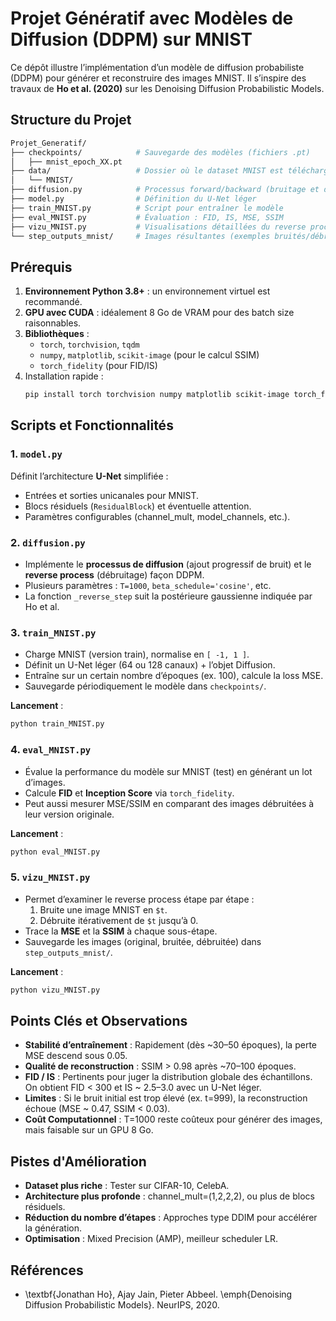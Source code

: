 # Projet Génératif avec Modèles de Diffusion (DDPM) sur MNIST

Ce dépôt illustre l’implémentation d’un modèle de diffusion probabiliste (DDPM) pour générer et reconstruire des images MNIST. Il s’inspire des travaux de **Ho et al. (2020)** sur les Denoising Diffusion Probabilistic Models.

## Structure du Projet

```bash
Projet_Generatif/
├── checkpoints/            # Sauvegarde des modèles (fichiers .pt)
│   ├── mnist_epoch_XX.pt
├── data/                   # Dossier où le dataset MNIST est téléchargé
│   └── MNIST/
├── diffusion.py            # Processus forward/backward (bruitage et débruitage)
├── model.py                # Définition du U-Net léger
├── train_MNIST.py          # Script pour entraîner le modèle
├── eval_MNIST.py           # Évaluation : FID, IS, MSE, SSIM
├── vizu_MNIST.py           # Visualisations détaillées du reverse process
└── step_outputs_mnist/     # Images résultantes (exemples bruités/débruités)
```

## Prérequis

1. **Environnement Python 3.8+** : un environnement virtuel est recommandé.
2. **GPU avec CUDA** : idéalement 8 Go de VRAM pour des batch size raisonnables.
3. **Bibliothèques** :
   - `torch`, `torchvision`, `tqdm`
   - `numpy`, `matplotlib`, `scikit-image` (pour le calcul SSIM)
   - `torch_fidelity` (pour FID/IS)
4. Installation rapide :
   ```bash
   pip install torch torchvision numpy matplotlib scikit-image torch_fidelity tqdm
   ```

## Scripts et Fonctionnalités

### 1. `model.py`
Définit l’architecture **U-Net** simplifiée :
- Entrées et sorties unicanales pour MNIST.
- Blocs résiduels (`ResidualBlock`) et éventuelle attention.
- Paramètres configurables (channel_mult, model_channels, etc.).

### 2. `diffusion.py`
- Implémente le **processus de diffusion** (ajout progressif de bruit) et le **reverse process** (débruitage) façon DDPM.
- Plusieurs paramètres : `T=1000`, `beta_schedule='cosine'`, etc.
- La fonction `_reverse_step` suit la postérieure gaussienne indiquée par Ho et al.

### 3. `train_MNIST.py`
- Charge MNIST (version train), normalise en `[ -1, 1 ]`.
- Définit un U-Net léger (64 ou 128 canaux) + l’objet Diffusion.
- Entraîne sur un certain nombre d’époques (ex. 100), calcule la loss MSE.
- Sauvegarde périodiquement le modèle dans `checkpoints/`.

**Lancement** :
```bash
python train_MNIST.py
```

### 4. `eval_MNIST.py`
- Évalue la performance du modèle sur MNIST (test) en générant un lot d’images.
- Calcule **FID** et **Inception Score** via `torch_fidelity`.
- Peut aussi mesurer MSE/SSIM en comparant des images débruitées à leur version originale.

**Lancement** :
```bash
python eval_MNIST.py
```

### 5. `vizu_MNIST.py`
- Permet d’examiner le reverse process étape par étape :
  1. Bruite une image MNIST en `$t`.
  2. Débruite itérativement de `$t` jusqu’à 0.
- Trace la **MSE** et la **SSIM** à chaque sous-étape.
- Sauvegarde les images (original, bruitée, débruitée) dans `step_outputs_mnist/`.

**Lancement** :
```bash
python vizu_MNIST.py
```

## Points Clés et Observations

- **Stabilité d’entraînement** : Rapidement (dès ~30–50 époques), la perte MSE descend sous 0.05.
- **Qualité de reconstruction** : SSIM > 0.98 après ~70–100 époques.
- **FID / IS** : Pertinents pour juger la distribution globale des échantillons. On obtient FID < 300 et IS ~ 2.5–3.0 avec un U-Net léger.
- **Limites** : Si le bruit initial est trop élevé (ex. t=999), la reconstruction échoue (MSE ~ 0.47, SSIM < 0.03).
- **Coût Computationnel** : T=1000 reste coûteux pour générer des images, mais faisable sur un GPU 8 Go.

## Pistes d'Amélioration
- **Dataset plus riche** : Tester sur CIFAR-10, CelebA.
- **Architecture plus profonde** : channel_mult=(1,2,2,2), ou plus de blocs résiduels.
- **Réduction du nombre d’étapes** : Approches type DDIM pour accélérer la génération.
- **Optimisation** : Mixed Precision (AMP), meilleur scheduler LR.

## Références
- \textbf{Jonathan Ho}, Ajay Jain, Pieter Abbeel. \emph{Denoising Diffusion Probabilistic Models}. NeurIPS, 2020.

